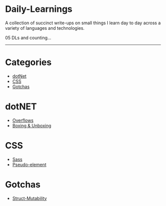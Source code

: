 # Daily-Learnings
A collection of succinct write-ups on small things I learn day to day across a variety of languages and technologies.

05 DLs and counting...

---

# Categories
* [dotNet](#dotNET)
* [CSS](#css)
* [Gotchas](#gotchas)

# dotNET
* [Overflows](dotNet/csharpLang/overflow.md)
* [Boxing & Unboxing](dotNet/csharpLang/boxingUnboxing.md)

# CSS
* [Sass](css/sass.md)
* [Pseudo-element](css/pseudo-element.md)

# Gotchas
* [Struct-Mutability](gotchas/structMutability.md)
